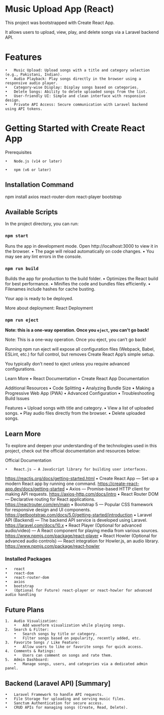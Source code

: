 # Music Upload App (React)
This project was bootstrapped with Create React App.

It allows users to upload, view, play, and delete songs via a Laravel backend API.

# Features
	•	Music Upload: Upload songs with a title and category selection (e.g., Pakistani, Indian).
	•	Audio Playback: Play songs directly in the browser using a responsive audio player.
    •	Category-wise Display: Display songs based on categories.
	•	Delete Songs: Ability to delete uploaded songs from the list.
    •	User-friendly UI: Simple and clean interface with responsive design.
	•	Private API Access: Secure communication with Laravel backend using API tokens.

# Getting Started with Create React App

Prerequisites

	•	Node.js (v14 or later)

	•	npm (v6 or later)

## Installation Command
npm install axios react-router-dom react-player bootstrap

## Available Scripts

In the project directory, you can run:



### `npm start`

Runs the app in development mode.
Open http://localhost:3000 to view it in the browser.
	•	The page will reload automatically on code changes.
	•	You may see any lint errors in the console.


### `npm run build`

Builds the app for production to the build folder.
	•	Optimizes the React build for best performance.
	•	Minifies the code and bundles files efficiently.
	•	Filenames include hashes for cache busting.

Your app is ready to be deployed.

More about deployment: React Deployment

### `npm run eject`

**Note: this is a one-way operation. Once you `eject`, you can't go back!**

Note: This is a one-way operation. Once you eject, you can’t go back!

Running npm run eject will expose all configuration files (Webpack, Babel, ESLint, etc.) for full control, but removes Create React App’s simple setup.

You typically don’t need to eject unless you require advanced configurations.

Learn More
	•	React Documentation
	•	Create React App Documentation

Additional Resources
	•	Code Splitting
	•	Analyzing Bundle Size
	•	Making a Progressive Web App (PWA)
	•	Advanced Configuration
	•	Troubleshooting Build Issues

Features
	•	Upload songs with title and category.
	•	View a list of uploaded songs.
	•	Play audio files directly from the browser.
	•	Delete uploaded songs.

## Learn More

To explore and deepen your understanding of the technologies used in this project, check out the official documentation and resources below:

Official Documentation

	•	React.js — A JavaScript library for building user interfaces.
https://reactjs.org/docs/getting-started.html
	•	Create React App — Set up a modern React app by running one command.
https://create-react-app.dev/docs/getting-started
	•	Axios — Promise-based HTTP client for making API requests.
https://axios-http.com/docs/intro
	•	React Router DOM — Declarative routing for React applications.
https://reactrouter.com/en/main
	•	Bootstrap 5 — Popular CSS framework for responsive design and UI components.
https://getbootstrap.com/docs/5.0/getting-started/introduction
	•	Laravel API (Backend) — The backend API service is developed using Laravel.
https://laravel.com/docs/10.x
	•	React Player (Optional for advanced audio/video) — A React component for playing media from various sources.
https://www.npmjs.com/package/react-player
	•	React Howler (Optional for advanced audio controls) — React integration for Howler.js, an audio library.
https://www.npmjs.com/package/react-howler


### Installed Packages

	•	react
	•	react-dom
	•	react-router-dom
	•	axios
	•	bootstrap
	•	(Optional for Future) react-player or react-howler for advanced audio handling
    
## Future Plans

	1.	Audio Visualization:
	    •	Add waveform visualization while playing songs.
	2.	Search & Filter:
	    •	Search songs by title or category.
	    •	Filter songs based on popularity, recently added, etc.
	3.	Favorite Songs / Like Feature:
	    •	Allow users to like or favorite songs for quick access.
	4.	Comments & Ratings:
	    •	Users can comment on songs and rate them.
	5.	Admin Dashboard:
	    •	Manage songs, users, and categories via a dedicated admin panel.

## Backend (Laravel API) [Summary]

	•	Laravel Framework to handle API requests.
	•	File Storage for uploading and serving music files.
	•	Sanctum Authentication for secure access.
	•	CRUD APIs for managing songs (Create, Read, Delete).
